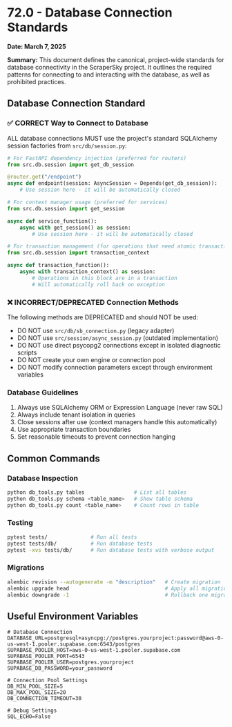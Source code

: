 # 72.0 - Database Connection Standards

**Date: March 7, 2025**

**Summary:** This document defines the canonical, project-wide standards for database connectivity in the ScraperSky project. It outlines the required patterns for connecting to and interacting with the database, as well as prohibited practices.

## Database Connection Standard

### ✅ CORRECT Way to Connect to Database

ALL database connections MUST use the project's standard SQLAlchemy session factories from `src/db/session.py`:

```python
# For FastAPI dependency injection (preferred for routers)
from src.db.session import get_db_session

@router.get("/endpoint")
async def endpoint(session: AsyncSession = Depends(get_db_session)):
    # Use session here - it will be automatically closed

# For context manager usage (preferred for services)
from src.db.session import get_session

async def service_function():
    async with get_session() as session:
        # Use session here - it will be automatically closed

# For transaction management (for operations that need atomic transactions)
from src.db.session import transaction_context

async def transaction_function():
    async with transaction_context() as session:
        # Operations in this block are in a transaction
        # Will automatically roll back on exception
```

### ❌ INCORRECT/DEPRECATED Connection Methods

The following methods are DEPRECATED and should NOT be used:

* DO NOT use `src/db/sb_connection.py` (legacy adapter)
* DO NOT use `src/session/async_session.py` (outdated implementation)
* DO NOT use direct psycopg2 connections except in isolated diagnostic scripts
* DO NOT create your own engine or connection pool
* DO NOT modify connection parameters except through environment variables

### Database Guidelines

1. Always use SQLAlchemy ORM or Expression Language (never raw SQL)
2. Always include tenant isolation in queries
3. Close sessions after use (context managers handle this automatically)
4. Use appropriate transaction boundaries
5. Set reasonable timeouts to prevent connection hanging

## Common Commands

### Database Inspection
```bash
python db_tools.py tables                # List all tables
python db_tools.py schema <table_name>   # Show table schema
python db_tools.py count <table_name>    # Count rows in table
```

### Testing
```bash
pytest tests/              # Run all tests
pytest tests/db/           # Run database tests
pytest -xvs tests/db/      # Run database tests with verbose output
```

### Migrations
```bash
alembic revision --autogenerate -m "description"   # Create migration
alembic upgrade head                               # Apply all migrations
alembic downgrade -1                               # Rollback one migration
```

## Useful Environment Variables

```
# Database Connection
DATABASE_URL=postgresql+asyncpg://postgres.yourproject:password@aws-0-us-west-1.pooler.supabase.com:6543/postgres
SUPABASE_POOLER_HOST=aws-0-us-west-1.pooler.supabase.com
SUPABASE_POOLER_PORT=6543
SUPABASE_POOLER_USER=postgres.yourproject
SUPABASE_DB_PASSWORD=your_password

# Connection Pool Settings
DB_MIN_POOL_SIZE=5
DB_MAX_POOL_SIZE=20
DB_CONNECTION_TIMEOUT=30

# Debug Settings
SQL_ECHO=False
```
